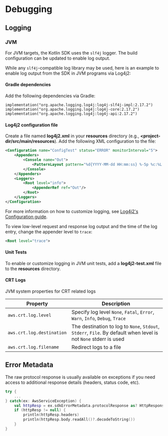 # Debugging 

## Logging

### JVM

For JVM targets, the Kotlin SDK uses the `slf4j` logger.  The build configuration can be updated to enable log output.

While any `slf4j`-compatible log library may be used, here is an example to enable log output from the SDK in JVM 
programs via Log4j2:

#### Gradle dependencies

Add the following dependencies via Gradle:

```
implementation("org.apache.logging.log4j:log4j-slf4j-impl:2.17.2")
implementation("org.apache.logging.log4j:log4j-core:2.17.2")
implementation("org.apache.logging.log4j:log4j-api:2.17.2")
```

#### Log4j2 configuration file

Create a file named **log4j2.xml** in your **resources** directory (e.g., **<project-dir/src/main/resources**). Add
the following XML configuration to the file:

```xml
<Configuration name="ConfigTest" status="ERROR" monitorInterval="5">
    <Appenders>
        <Console name="Out">
            <PatternLayout pattern="%d{YYYY-MM-dd HH:mm:ss} %-5p %c:%L - %encode{%m}{CRLF}%n"/>
        </Console>
    </Appenders>
    <Loggers>
        <Root level="info">
            <AppenderRef ref="Out"/>
        </Root>
    </Loggers>
</Configuration>
```

For more information on how to customize logging, see
[Log4j2's Configuration guide](https://logging.apache.org/log4j/2.x/manual/configuration.html#).

To view low-level request and response log output and the time of the log entry, change the appender level to `trace`:

```xml
<Root level="trace">
```

#### Unit Tests

To enable or customize logging in JVM unit tests, add a **log4j2-test.xml** file to the **resources** directory.

#### CRT Logs

JVM system properties for CRT related logs


| Property                    | Description                                                                                                      |
| ----------------------------| -----------------------------------------------------------------------------------------------------------------|
| `aws.crt.log.level`         | Specify log level `None`, `Fatal`, `Error`, `Warn`, `Info`, `Debug`, `Trace`                                     |
| `aws.crt.log.destination`   | The destination to log to `None`, `Stdout`, `Stderr`, `File`. By default when level is not `None` stderr is used |
| `aws.crt.log.filename`      | Redirect logs to a file                                                                                          |


## Error Metadata

The raw protocol response is usually available on exceptions if you need access to additional response details (headers, status code, etc).


```kotlin
try {
    ...
} catch(ex: AwsServiceException) {
    val httpResp = ex.sdkErrorMetadata.protocolResponse as? HttpResponse
    if (httpResp != null) {
        println(httpResp.headers)
        println(httpResp.body.readAll()?.decodeToString())
    }
}
```
